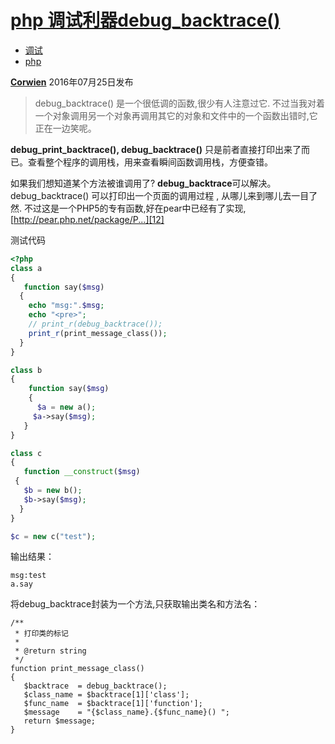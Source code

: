 # [php 调试利器debug_backtrace()][0]

* [调试][1]
* [php][2]

[**Corwien**][3] 2016年07月25日发布 


> debug_backtrace() 是一个很低调的函数,很少有人注意过它. 不过当我对着一个对象调用另一个对象再调用其它的对象和文件中的一个函数出错时,它正在一边笑呢。

**debug_print_backtrace(), debug_backtrace()** 只是前者直接打印出来了而已。查看整个程序的调用栈，用来查看瞬间函数调用栈，方便查错。

如果我们想知道某个方法被谁调用了? **debug_backtrace**可以解决。debug_backtrace() 可以打印出一个页面的调用过程 , 从哪儿来到哪儿去一目了然. 不过这是一个PHP5的专有函数,好在pear中已经有了实现,[http://pear.php.net/package/P...][12]

测试代码
```php
<?php 
class a
{ 
   function say($msg) 
  { 
    echo "msg:".$msg; 
    echo "<pre>";
    // print_r(debug_backtrace()); 
    print_r(print_message_class());
  } 
} 

class b
{ 
    function say($msg)
    { 
      $a = new a(); 
     $a->say($msg); 
   } 
} 

class c
{ 
   function __construct($msg)
 { 
   $b = new b(); 
   $b->say($msg); 
  } 
} 

$c = new c("test"); 
```
输出结果：

    msg:test 
    a.say
    

将debug_backtrace封装为一个方法,只获取输出类名和方法名：

    /**
     * 打印类的标记
     * 
     * @return string
     */
    function print_message_class()
    {
       $backtrace  = debug_backtrace();
       $class_name = $backtrace[1]['class'];
       $func_name  = $backtrace[1]['function'];
       $message    = "{$class_name}.{$func_name}() ";
       return $message;
    }

[0]: https://segmentfault.com/a/1190000006062759
[1]: https://segmentfault.com/t/%E8%B0%83%E8%AF%95/blogs
[2]: https://segmentfault.com/t/php/blogs
[3]: https://segmentfault.com/u/corwien
[12]: http://pear.php.net/package/PHP_Compat